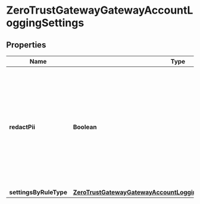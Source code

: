 

# ZeroTrustGatewayGatewayAccountLoggingSettings


## Properties

| Name | Type | Description | Notes |
|------------ | ------------- | ------------- | -------------|
|**redactPii** | **Boolean** | Redact personally identifiable information from activity logging (PII fields are: source IP, user email, user ID, device ID, URL, referrer, user agent). |  [optional] |
|**settingsByRuleType** | [**ZeroTrustGatewayGatewayAccountLoggingSettingsSettingsByRuleType**](ZeroTrustGatewayGatewayAccountLoggingSettingsSettingsByRuleType.md) |  |  [optional] |



